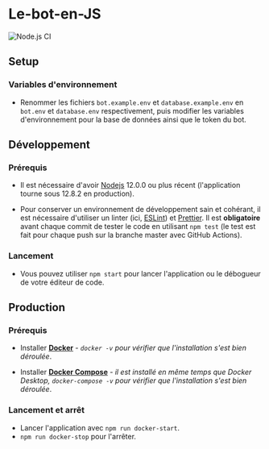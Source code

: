 
# Le-bot-en-JS

![Node.js CI](https://github.com/TanguyChiffoleau/Le-bot-en-JS/workflows/Node.js%20CI/badge.svg?branch=master)

## Setup

### Variables d'environnement

- Renommer les fichiers `bot.example.env` et `database.example.env` en `bot.env` et `database.env` respectivement, puis modifier les variables d'environnement pour la base de données ainsi que le token du bot.

## Développement

### Prérequis

- Il est nécessaire d'avoir [Nodejs](https://nodejs.org/fr/) 12.0.0 ou plus récent (l'application tourne sous 12.8.2 en production).

- Pour conserver un environnement de développement sain et cohérant, il est nécessaire d'utiliser un linter (ici, [ESLint](https://eslint.org/)) et [Prettier](https://prettier.io/). Il est **obligatoire** avant chaque commit de tester le code en utilisant `npm test` (le test est fait pour chaque push sur la branche master avec GitHub Actions).

### Lancement

- Vous pouvez utiliser `npm start` pour lancer l'application ou le débogueur de votre éditeur de code.

## Production

### Prérequis

- Installer **[Docker](https://docs.docker.com/engine/install/)** _- `docker -v` pour vérifier que l'installation s'est bien déroulée_.

- Installer **[Docker Compose](https://docs.docker.com/compose/install/)** _- il est installé en même temps que Docker Desktop, `docker-compose -v` pour vérifier que l'installation s'est bien déroulée_.

### Lancement et arrêt

- Lancer l'application avec `npm run docker-start`.
- `npm run docker-stop` pour l'arrêter.
